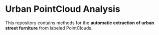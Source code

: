 # Urban PointCloud Analysis

This repository contains methods for the **automatic extraction of urban street furniture** from labeled PointClouds.
